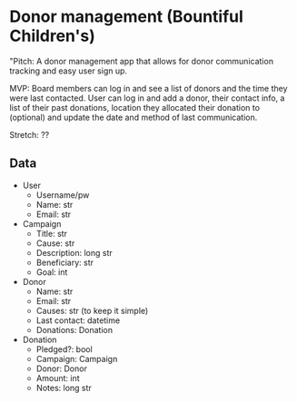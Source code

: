 # Donor management (Bountiful Children's)

"Pitch: A donor management app that allows for donor communication tracking and easy user sign up.

MVP: Board members can log in and see a list of donors and the time they were last contacted. User can log in and add a donor, their contact info, a list of their past donations, location they allocated their donation to (optional) and update the date and method of last communication.

Stretch: ??

## Data

- User
  - Username/pw
  - Name: str
  - Email: str
- Campaign
  - Title: str
  - Cause: str
  - Description: long str
  - Beneficiary: str
  - Goal: int
- Donor
  - Name: str
  - Email: str
  - Causes: str (to keep it simple)
  - Last contact: datetime
  - Donations: Donation
- Donation
  - Pledged?: bool
  - Campaign: Campaign
  - Donor: Donor
  - Amount: int
  - Notes: long str
